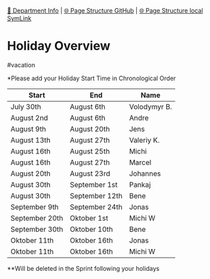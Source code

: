 [📁 Department Info](../department-info.md) | [🌐 Page Structure GitHub](/2cu.atlassian.net/wiki/spaces/CCU/pages/300000041/holiday-overview.md) | [🌐 Page Structure local SymLink](./holiday-overview.page.md)

# Holiday Overview

#vacation

\*Please add your Holiday Start Time in Chronological Order

| **Start** | **End** | **Name** |
| --- | --- | --- |
| July 30th | August 6th | Volodymyr B. |
| August 2nd | August 6th | Andre |
| August 9th | August 20th | Jens |
| August 13th | August 27th | Valeriy K. |
| August 16th | August 25th | Michi |
| August 16th | August 27th | Marcel |
| August 20th | August 23rd | Johannes |
| August 30th | September 1st | Pankaj |
| August 30th | September 12th | Bene |
| September 9th | September 24th | Jonas |
| September 20th | Oktober 1st | Michi W |
| September 30th | Oktober 10th | Bene |
| Oktober 11th | Oktober 16th | Jonas |
| Oktober 11th | Oktober 16th | Michi W |

\*\*Will be deleted in the Sprint following your holidays
